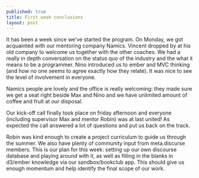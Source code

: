 ```yaml
---
published: true
title: First week conclusions
layout: post
---
```

It has been a week since we’ve started the program. On Monday, we got acquainted with our mentoring company Namics. Vincent dropped by at his old company to welcome us together with the other coaches. We had a really in depth conversation on the status quo of the industry and the what it means to be a programmer. Nino introduced us to ember and MVC thinking (and how no one seems to agree exactly how they relate). It was nice to see the level of involvement in everyone. 

Namics people are lovely and the office is really welcoming: they made sure we get a seat right beside Max and Nino and we have unlimited amount of coffee and fruit at our disposal.

Our kick-off call finally took place on friday afternoon and everyone (including supervisor Max and mentor Robin) was at last united! As expected the call answered a lot of questions and put us back on the track.

Robin was kind enough to create a project curriculum to guide us through the summer. We also have plenty of community input from meta.discurse members. This is our plan for this week: setting up our own discourse database and playing around with it, as well as filling in the blanks in d3/ember knowledge via our sandbox/bookclub app. This should give us enough momentum and help identify the final scope of our work.